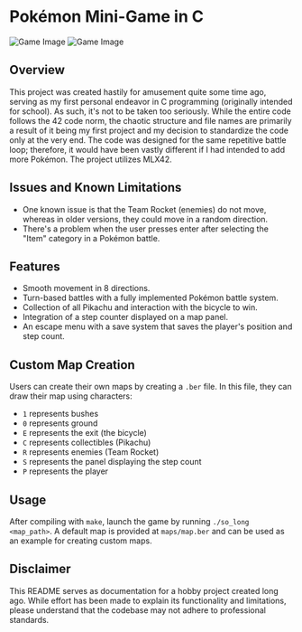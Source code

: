 # Pokémon Mini-Game in C

![Game Image](https://i.imgur.com/C96qb1j.png)
![Game Image](https://i.imgur.com/6VikhWr.png)

## Overview

This project was created hastily for amusement quite some time ago, serving as my first personal endeavor in C programming (originally intended for school). As such, it's not to be taken too seriously. While the entire code follows the 42 code norm, the chaotic structure and file names are primarily a result of it being my first project and my decision to standardize the code only at the very end. The code was designed for the same repetitive battle loop; therefore, it would have been vastly different if I had intended to add more Pokémon. The project utilizes MLX42.

## Issues and Known Limitations

- One known issue is that the Team Rocket (enemies) do not move, whereas in older versions, they could move in a random direction.
- There's a problem when the user presses enter after selecting the "Item" category in a Pokémon battle.

## Features

- Smooth movement in 8 directions.
- Turn-based battles with a fully implemented Pokémon battle system.
- Collection of all Pikachu and interaction with the bicycle to win.
- Integration of a step counter displayed on a map panel.
- An escape menu with a save system that saves the player's position and step count.

## Custom Map Creation

Users can create their own maps by creating a `.ber` file. In this file, they can draw their map using characters:
- `1` represents bushes
- `0` represents ground
- `E` represents the exit (the bicycle)
- `C` represents collectibles (Pikachu)
- `R` represents enemies (Team Rocket)
- `S` represents the panel displaying the step count
- `P` represents the player

## Usage

After compiling with `make`, launch the game by running `./so_long <map_path>`. A default map is provided at `maps/map.ber` and can be used as an example for creating custom maps.

## Disclaimer

This README serves as documentation for a hobby project created long ago. While effort has been made to explain its functionality and limitations, please understand that the codebase may not adhere to professional standards.
